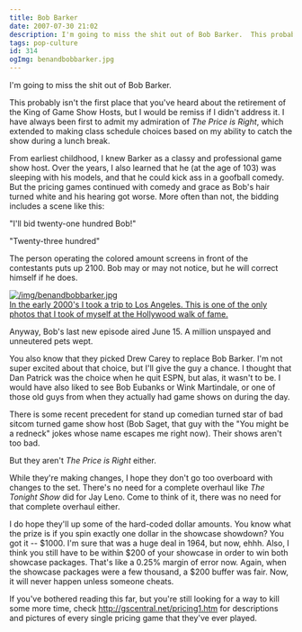 ```yaml
---
title: Bob Barker
date: 2007-07-30 21:02
description: I'm going to miss the shit out of Bob Barker.  This probably isn't the first place that you've heard about the retirement of the King of Game Show Hosts, but I would be remiss if I didn't address it.  I have always been first to admit my admiration of *The Price is Right*, which extended to making class schedule choices based on my ability to catch the show during a lunch break.
tags: pop-culture
id: 314
ogImg: benandbobbarker.jpg
---
```

I'm going to miss the shit out of Bob Barker.

This probably isn't the first place that you've heard about the retirement of the King of Game Show Hosts, but I would be remiss if I didn't address it.  I have always been first to admit my admiration of *The Price is Right*, which extended to making class schedule choices based on my ability to catch the show during a lunch break.

From earliest childhood, I knew Barker as a classy and professional game show host.  Over the years, I also learned that he (at the age of 103) was sleeping with his models, and that he could kick ass in a goofball comedy.  But the pricing games continued with comedy and grace as Bob's hair turned white and his hearing got worse.  More often than not, the bidding includes a scene like this:

"I'll bid twenty-one hundred Bob!"
  
"Twenty-three hundred"
  
The person operating the colored amount screens in front of the contestants puts up 2100.  Bob may or may not notice, but he will correct himself if he does.

<a class="lightview alignright" href="/img/benandbobbarker.jpg" data-lightview-caption="In the early 2000's I took a trip to Los Angeles.  This is one of the only photos that I took of myself at the Hollywood walk of fame." data-lightview-group="group1" ><img src="/img/benandbobbarker.jpg" alt="/img/benandbobbarker.jpg"><br><span class="caption">In the early 2000's I took a trip to Los Angeles.  This is one of the only photos that I took of myself at the Hollywood walk of fame.</span></a>

Anyway, Bob's last new episode aired June 15.  A million unspayed and unneutered pets wept.

You also know that they picked Drew Carey to replace Bob Barker.  I'm not super excited about that choice, but I'll give the guy a chance.  I thought that Dan Patrick was the choice when he quit ESPN, but alas, it wasn't to be.  I would have also liked to see Bob Eubanks or Wink Martindale, or one of those old guys from when they actually had game shows on during the day.

There is some recent precedent for stand up comedian turned star of bad sitcom turned game show host (Bob Saget, that guy with the "You might be a redneck" jokes whose name escapes me right now).  Their shows aren't too bad.

But they aren't *The Price is Right* either.

While they're making changes, I hope they don't go too overboard with changes to the set.  There's no need for a complete overhaul like *The Tonight Show* did for Jay Leno.  Come to think of it, there was no need for that complete overhaul either.

I do hope they'll up some of the hard-coded dollar amounts.  You know what the prize is if you spin exactly one dollar in the showcase showdown?  You got it -- $1000.  I'm sure that was a huge deal in 1964, but now, ehhh.  Also, I think you still have to be within $200 of your showcase in order to win both showcase packages.  That's like a 0.25% margin of error now.  Again, when the showcase packages were a few thousand, a $200 buffer was fair.  Now, it will never happen unless someone cheats.

If you've bothered reading this far, but you're still looking for a way to kill some more time, check <a href="http://web.archive.org/web/20050507033842/http://gscentral.net/pricing1.htm" target="_blank">http://gscentral.net/pricing1.htm</a> for descriptions and pictures of every single pricing game that they've ever played.
